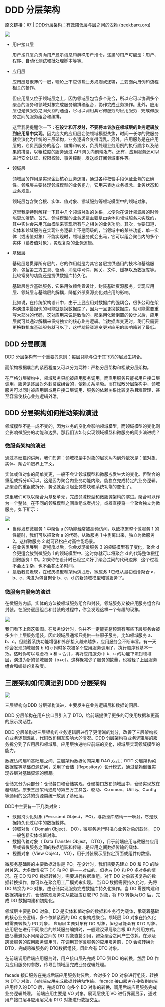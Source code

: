 # DDD 分层架构

原文链接：[07 | DDD分层架构：有效降低层与层之间的依赖 (geekbang.org)](https://time.geekbang.org/column/article/156849)

![](../images/DDD分层架构.png)

- 用户接口层

  用户接口层负责向用户显示信息和解释用户指令。这里的用户可能是：用户、程序、自动化测试和批处理脚本等等。

- 应用层

  应用层是很薄的一层，理论上不应该有业务规则或逻辑，主要面向用例和流程相关的操作。

  但应用层又位于领域层之上，因为领域层包含多个聚合，所以它可以协调多个聚合的服务和领域对象完成服务编排和组合，协作完成业务操作。此外，应用层也是微服务之间交互的通道，它可以调用其它微服务的应用服务，完成微服务之间的服务组合和编排。

  这里我要提醒你一下：**在设计和开发时，不要将本该放在领域层的业务逻辑放到应用层中实现**。因为庞大的应用层会使领域模型失焦，时间一长你的微服务就会演化为传统的三层架构，业务逻辑会变得混乱。另外，应用服务是在应用层的，它负责服务的组合、编排和转发，负责处理业务用例的执行顺序以及结果的拼装，以粗粒度的服务通过 API 网关向前端发布。还有，应用服务还可以进行安全认证、权限校验、事务控制、发送或订阅领域事件等。

- 领域层

  领域层的作用是实现企业核心业务逻辑，通过各种校验手段保证业务的正确性。领域层主要体现领域模型的业务能力，它用来表达业务概念、业务状态和业务规则。

  领域层包含聚合根、实体、值对象、领域服务等领域模型中的领域对象。

  这里我要特别解释一下其中几个领域对象的关系，以便你在设计领域层的时候能更加清楚。首先，领域模型的业务逻辑主要是由实体和领域服务来实现的，其中实体会采用充血模型来实现所有与之相关的业务功能。其次，你要知道，实体和领域服务在实现业务逻辑上不是同级的，当领域中的某些功能，单一实体（或者值对象）不能实现时，领域服务就会出马，它可以组合聚合内的多个实体（或者值对象），实现复杂的业务逻辑。

- 基础层

  基础层是贯穿所有层的，它的作用就是为其它各层提供通用的技术和基础服务，包括第三方工具、驱动、消息中间件、网关、文件、缓存以及数据库等。比较常见的功能还是提供数据库持久化。

  基础层包含基础服务，它采用依赖倒置设计，封装基础资源服务，实现应用层、领域层与基础层的解耦，降低外部资源变化对应用的影响。

  比如说，在传统架构设计中，由于上层应用对数据库的强耦合，很多公司在架构演进中最担忧的可能就是换数据库了，因为一旦更换数据库，就可能需要重写大部分的代码，这对应用来说是致命的。那采用依赖倒置的设计以后，应用层就可以通过解耦来保持独立的核心业务逻辑。当数据库变更时，我们只需要更换数据库基础服务就可以了，这样就将资源变更对应用的影响降到了最低。

## DDD 分层原则

DDD 分层架构有一个重要的原则：每层只能与位于其下方的层发生耦合。

而架构根据耦合的紧密程度又可以分为两种：严格分层架构和松散分层架构。

在严格分层架构中，领域服务只能被应用服务调用，而应用服务只能被用户接口层调用，服务是逐层对外封装或组合的，依赖关系清晰。而在松散分层架构中，领域服务可以同时被应用层或用户接口层调用，服务的依赖关系比较复杂且难管理，甚至容易使核心业务逻辑外泄。

## DDD 分层架构如何推动架构演进

领域模型不是一成不变的，因为业务的变化会影响领域模型，而领域模型的变化则会影响微服务的功能和边界。那我们该如何实现领域模型和微服务的同步演进呢？

### 微服务架构的演进

通过基础篇的讲解，我们知道：领域模型中对象的层次从内到外依次是：值对象、实体、聚合和限界上下文。

实体或值对象的简单变更，一般不会让领域模型和微服务发生大的变化。但聚合的重组或拆分却可以。这是因为聚合内业务功能内聚，能独立完成特定的业务逻辑。那聚合的重组或拆分，势必就会引起业务模块和系统功能的变化了。

这里我们可以以聚合为基础单元，完成领域模型和微服务架构的演进。聚合可以作为一个整体，在不同的领域模型之间重组或者拆分，或者直接将一个聚合独立为微服务。如下所示：

![](../images/微服务间聚合演进.png)

- 当你发现微服务 1 中聚合 a 的功能经常被高频访问，以致拖累整个微服务 1 的性能时，我们可以把聚合 a 的代码，从微服务 1 中剥离出来，独立为微服务 2。这样微服务 2 就可轻松应对高性能场景。
- 在业务发展到一定程度以后，你会发现微服务 3 的领域模型有了变化，聚合 d 会更适合放到微服务 1 的领域模型中。这时你就可以将聚合 d 的代码整体搬迁到微服务 1 中。如果你在设计时已经定义好了聚合之间的代码边界，这个过程不会太复杂，也不会花太多时间。
- 最后我们发现，在经历模型和架构演进后，微服务 1 已经从最初包含聚合 a、b、c，演进为包含聚合 b、c、d 的新领域模型和微服务了。

### 微服务内服务的演进

在微服务内部，实体的方法被领域服务组合和封装，领域服务又被应用服务组合和封装。在服务逐层组合和封装的过程中，你会发现这样一个有趣的现象。

![](../images/微服务内服务演进.png)

我们看下上面这张图。在服务设计时，你并不一定能完整预测有哪些下层服务会被多少个上层服务组装，因此领域层通常只提供一些原子服务，比如领域服务 a、b、c。但随着系统功能增强和外部接入越来越多，应用服务会不断丰富。有一天你会发现领域服务 b 和 c 同时多次被多个应用服务调用了，执行顺序也基本一致。这时你可以考虑将 b 和 c 合并，再将应用服务中 b、c 的功能下沉到领域层，演进为新的领域服务（b+c）。这样既减少了服务的数量，也减轻了上层服务组合和编排的复杂度。

## 三层架构如何演进到 DDD 分层架构

![](../images/三层架构演进到DDD架构.png)

三层架构向 DDD 分层架构演进，主要发生在业务逻辑层和数据访问层。

DDD 分层架构在用户接口层引入了 DTO，给前端提供了更多的可使用数据和更高的展示灵活性。

DDD 分层架构对三层架构的业务逻辑层进行了更清晰的划分，改善了三层架构核心业务逻辑混乱，代码改动相互影响大的情况。DDD 分层架构将业务逻辑层的服务拆分到了应用层和领域层。应用层快速响应前端的变化，领域层实现领域模型的能力。

数据访问层和基础层之间。三层架构数据访问采用 DAO 方式；DDD 分层架构的数据库等基础资源访问，采用了仓储（Repository）设计模式，通过依赖倒置实现各层对基础资源的解耦。

仓储又分为两部分：仓储接口和仓储实现。仓储接口放在领域层中，仓储实现放在基础层。原来三层架构通用的第三方工具包、驱动、Common、Utility、Config 等通用的公共的资源类统一放到了基础层。



DDD中主要有一下几类对象：

- 数据持久化对象 (Persistent Object， PO)，与数据库结构一一映射，它是数据持久化过程中的数据载体。
- 领域对象（ Domain Object， DO），微服务运行时核心业务对象的载体， DO 一般包括实体或值对象。
- 数据传输对象（ Data Transfer Object， DTO），用于前端应用与微服务应用层或者微服务之间的数据组装和传输，是应用之间数据传输的载体。
- 视图对象（View Object， VO），用于封装展示层指定页面或组件的数据。

微服务基础层的主要数据对象是 PO。在设计时，我们需要先建立 DO 和 PO 的映射关系。大多数情况下 DO 和 PO 是一一对应的。但也有 DO 和 PO 多对多的情况。在 DO 和 PO 数据转换时，需要进行数据重组。对于 DO 对象较多复杂的数据转换操作，你可以在聚合用工厂模式来实现。
当 DO 数据需要持久化时，先将 DO 转换为 PO 对象，由仓储实现服务完成数据库持久化操作。当 DO 需要构建和数据初始化时，仓储实现服务先从数据库获取 PO 对象，将 PO 转换为 DO 后，完成 DO 数据构建和初始化。

领域层主要是 DO 对象。DO 是实体和值对象的数据和业务行为载体，承载着基础的核心业务逻辑，多个依赖紧密的 DO 对象构成聚合。领域层 DO 对象在持久化时需要转换为 PO 对象。
应用层主要对象有 DO 对象，但也可能会有 DTO 对象。应用层在进行不同聚合的领域服务编排时，一般建议采用聚合根 ID 的引用方式，应尽量避免不同聚合之间的 DO 对象直接引用，避免聚合之间产生依赖。在涉及跨微服务的应用服务调用时，在调用其他微服务的应用服务前，DO 会被转换为 DTO，完成跨微服务的 DTO数据组装，因此会有 DTO 对象。

在前端调用后端应用服务时，用户接口层先完成 DTO 到 DO 的转换，然后 DO 作为应用服务的参数，传导到领域层完成业务逻辑处理。

facade 接口服务在完成后端应用服务封装后，会对多个 DO 对象进行组装，转换为 DTO 对象，向前端应用完成数据转换和传输。
facade 接口服务在接收到前端应用传入的 DTO 后，完成 DTO 向多个 DO 对象的转换，调用后端应用服务完成业务逻辑处理。
前端应用主要是 VO 对象。展现层使用 VO 进行界面展示，通过用户接口层与应用层采用 DTO 对象进行数据交互。